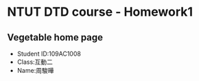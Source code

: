 <h1>NTUT DTD course - Homework1</h1>
<h2>Vegetable home page</h2>
<ul>
  <li>Student ID:109AC1008</li>
  <li>Class:互動二</li>
  <li>Name:周駿曄</li>
</ul>

